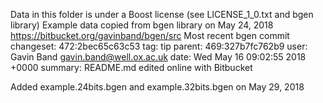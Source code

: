 Data in this folder is under a Boost license (see LICENSE_1_0.txt and bgen library)
Example data copied from bgen library on May 24, 2018
https://bitbucket.org/gavinband/bgen/src
Most recent bgen commit
changeset:   472:2bec65c63c53
tag:         tip
parent:      469:327b7fc762b9
user:        Gavin Band <gavin.band@well.ox.ac.uk>
date:        Wed May 16 09:02:55 2018 +0000
summary:     README.md edited online with Bitbucket

Added example.24bits.bgen and example.32bits.bgen on May 29, 2018

